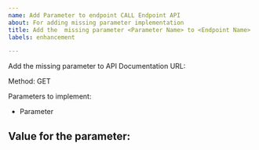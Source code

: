 ```yaml
---
name: Add Parameter to endpoint CALL Endpoint API
about: For adding missing parameter implementation
title: Add the  missing parameter <Parameter Name> to <Endpoint Name>
labels: enhancement

---
```


Add the missing parameter <Parameter Name> to <Endpoint Name>
API Documentation URL: <Swagger URL>

Method: GET

Parameters to implement:
- Parameter

Value for the parameter:
- 
